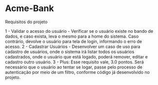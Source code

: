 # Acme-Bank

Requisitos do projeto

1 - Validar o acesso do usuário - Verificar se o usuário existe no bando de dados, e caso exista, leva o mesmo para a home do sistema. Caso contrário, devolve o usuário para tela de login, informando o erro de acesso.
2 - Cadastrar Usuários - Desenvolver um caso de uso para cadastro de usuários, onde o sistema irá listar todos os usuários cadastrados, onde o usuário que está logado, poderá remover, editar e cadastro outro usuário.
3 - Plus: Esse requisito vale, 3.0 pontos. Será necessário que o usuário ao tentar se logar, passe pelo processo de autenticação por meio de um filtro, conforme código já desenvolvido no projeto.

